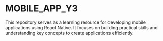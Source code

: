 # MOBILE_APP_Y3
This repository serves as a learning resource for developing mobile applications using React Native. It focuses on building practical skills and understanding key concepts to create applications efficiently.
